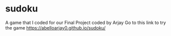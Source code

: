 # sudoku
 A game that I coded for our Final Project coded by Arjay
Go to this link to try the game https://abelloarjay0.github.io/sudoku/

